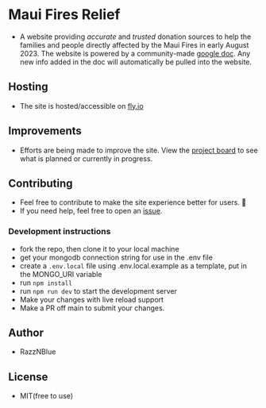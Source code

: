 # Maui Fires Relief
 - A website providing *accurate* and *trusted* donation sources to help the families and people directly affected by the Maui Fires in early August 2023. The website is powered by a community-made [google doc](https://docs.google.com/spreadsheets/d/1lExatubPl6zvsDcy4qUd3Sv1PvvKrzMhUyOzaKuId0o/edit?pli=1#gid=194434303). Any new info added in the doc will automatically be pulled into the website.

## Hosting
 - The site is hosted/accessible on [fly.io](https://maui-relief.fly.dev/)

## Improvements
 - Efforts are being made to improve the site. View the [project board](https://github.com/users/razznblue/projects/7/views/1) to see what is planned or currently in progress.

## Contributing
 - Feel free to contribute to make the site experience better for users. 🙏
 - If you need help, feel free to open an [issue](https://github.com/razznblue/Maui-Fires-Relief/issues).

### Development instructions
   - fork the repo, then clone it to your local machine
   - get your mongodb connection string for use in the .env file
   - create a `.env.local` file using .env.local.example as a template, put in the MONGO_URI variable
   - run `npm install`
   - run `npm run dev` to start the development server
   - Make your changes with live reload support
   - Make a PR off main to submit your changes.

## Author
 - RazzNBlue

## License
 - MIT(free to use)
